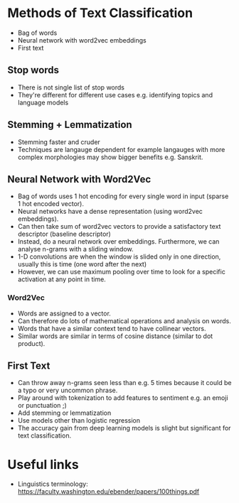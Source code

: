 # Methods of Text Classification
* Bag of words
* Neural network with word2vec embeddings
* First text 

## Stop words
* There is not single list of stop words
* They're different for different use cases e.g. identifying topics and language models 

## Stemming + Lemmatization
* Stemming faster and cruder
* Techniques are langauge dependent for example langauges with more complex morphologies may show bigger benefits e.g. Sanskrit.  

## Neural Network with Word2Vec
 * Bag of words uses 1 hot encoding for every single word in input (sparse 1 hot encoded vector).
 * Neural networks have a dense representation (using word2vec embeddings).
 * Can then take sum of word2vec vectors to provide a satisfactory text descriptor (baseline descriptor)
 * Instead, do a neural network over embeddings. Furthermore, we can analyse n-grams with a sliding window. 
 * 1-D convolutions are when the window is slided only in one direction, usually this is time (one word after the next)
 * However, we can use maximum pooling over time to look for a specific activation at any point in time. 

### Word2Vec
* Words are assigned to a vector.
* Can therefore do lots of mathematical operations and analysis on words.
* Words that have a similar context tend to have collinear vectors.
* Similar words are similar in terms of cosine distance (similar to dot product).

## First Text
* Can throw away n-grams seen less than e.g. 5 times because it could be a typo or very uncommon phrase. 
* Play around with tokenization to add features to sentiment e.g. an emoji or punctuation ;)
* Add stemming or lemmatization
* Use models other than logistic regression
* The accuracy gain from deep learning models is slight but significant for text classification.

# Useful links

* Linguistics terminology: https://faculty.washington.edu/ebender/papers/100things.pdf
